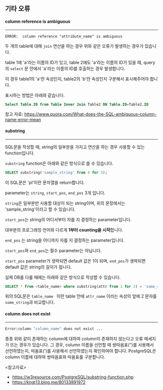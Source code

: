 ## 기타 오류

#### column reference is ambiguous

---

```shell
ERROR:  column reference "attribute_name" is ambiguous
```

두 개의 table에 대해 `join` 연산을 하는 경우 위와 같은 오류가 발생하는 경우가 있습니다.

table 1에 'a'라는 이름의 ID가 있고, table 2에도 'a'라는 이름의 ID가 있을 때, query의 `select`  문 안에서 'a'라는 이름의 ID를 호출하는 경우 발생합니다.

이 경우 table1의 'a'란 속성인지, table2의 'b'란 속성인지 구분해서 표시해주어야 합니다.

표시하는 방법은 아래와 같습니다.

```sql
Select Table.ID from Table Inner Join Table2 ON Table.ID=Table2.ID
```



참고 자료: <https://www.quora.com/What-does-the-SQL-ambiguous-column-name-error-mean>



#### substring

---

SQL문을 작성할 때, string의 일부분을 가지고 연산을 하는 경우 사용할 수 있는 function입니다.

`substring` function은 아래와 같은 방식으로 쓸 수 있습니다.

```sql
SELECT substring('sample_string' from 4 for 5);
```

이 SQL문은 'pl'이란 문자열을 return합니다.

parameter는 `string`, `start_pos`, `end_pos` 3개 입니다.

`string`은 일부분만 사용할 대상이 되는 string이며, 위의 문장에서는 'sample_string'이라고 할 수 있습니다.

`start_pos`는 string의 어디서부터 자를 지 결정하는 parameter입니다.

대부분의 프로그래밍 언어와 다르게 **1부터 counting을 시작**합니다.

`end_pos` 는 string을 어디까지 자를 지 결정하는 parameter입니다.

`start_pos`와 `end_pos`는 필수 parameter는 아닙니다. 

`start_pos` parameter가 생략되면 default 값은 1이 되며, `end_pos`가 생략되면 default 값은 string의 길이가 됩니다.



실제 DB를 다룰 때에는 아래와 같은 방식으로 작성할 수 있습니다.

```sql
SELECT * from <table_name> where substring(attr from 1 for 2) = 'some_string';
```

위의 SQL문은 `table_name ` 이란 table 안에  `attr_name` 이라는 속성의 앞에 2 문자를 `some_string`과 비교합니다.



#### column does not exist

---

```bash
Error:column "column_name" does not exist ...
```

종종 위와 같이 존재하는 column에 대하여 column이 존재하지 않는다고 오류 메세지가 뜨는 경우가 있습니다. 그 경우, column 이름을 선언할 때 쌍따옴표(")를 사용해서 선언하였는지, 따옴표(')를 사용해서 선언하였는지 확인하여야 합니다. PostgreSQL은 column 이름에 대하여 쌍따옴표와 따옴표를 구분합니다.



<참고자료>

- <https://w3resource.com/PostgreSQL/substring-function.php>
- <https://kngt13.blog.me/80133891972>